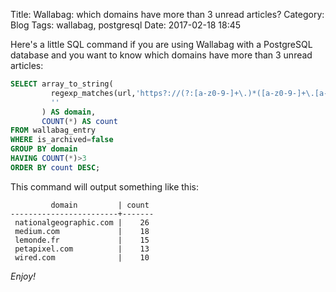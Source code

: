Title: Wallabag: which domains have more than 3 unread articles?
Category: Blog
Tags: wallabag, postgresql
Date: 2017-02-18 18:45

Here's a little SQL command if you are using Wallabag with a PostgreSQL database
and you want to know which domains have more than 3 unread articles:

```sql
SELECT array_to_string(
         regexp_matches(url,'https?://(?:[a-z0-9-]+\.)*([a-z0-9-]+\.[a-z0-9-]+)/.*'),
         ''
       ) AS domain,
       COUNT(*) AS count
FROM wallabag_entry
WHERE is_archived=false
GROUP BY domain
HAVING COUNT(*)>3
ORDER BY count DESC;
```

This command will output something like this:

```text
         domain         | count
------------------------+-------
 nationalgeographic.com |    26
 medium.com             |    18
 lemonde.fr             |    15
 petapixel.com          |    13
 wired.com              |    10
```

_Enjoy!_

